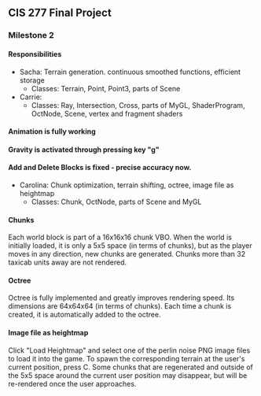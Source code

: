 ## CIS 277 Final Project

### Milestone 2

#### Responsibilities

* Sacha: Terrain generation. continuous smoothed functions, efficient storage
    * Classes: Terrain, Point, Point3, parts of Scene
* Carrie:
	* Classes: Ray, Intersection, Cross, parts of MyGL, ShaderProgram, OctNode, Scene, vertex and fragment shaders

#### Animation is fully working 
#### Gravity is activated through pressing key "g"
#### Add and Delete Blocks is fixed - precise accuracy now.
		   
* Carolina: Chunk optimization, terrain shifting, octree, image file as heightmap
	* Classes: Chunk, OctNode, parts of Scene and MyGL

#### Chunks
Each world block is part of a 16x16x16 chunk VBO. When the world is initially loaded, it is only a 5x5 space (in terms of chunks), but as the player moves in any direction, new chunks are generated. Chunks more than 32 taxicab units away are not rendered.

#### Octree
Octree is fully implemented and greatly improves rendering speed. Its dimensions are 64x64x64 (in terms of chunks). Each time a chunk is created, it is automatically added to the octree.

#### Image file as heightmap
Click "Load Heightmap" and select one of the perlin noise PNG image files to load it into the game. To spawn the corresponding terrain at the user's current position, press C.
Some chunks that are regenerated and outside of the 5x5 space around the current user position may disappear, but will be re-rendered once the user approaches.
